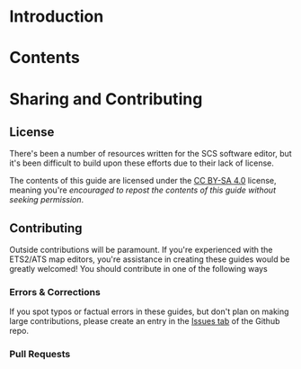 # Introduction

# Contents

# Sharing and Contributing

## License
There's been a number of resources written for the SCS software editor, but it's been difficult to build upon these efforts due to their lack of license.

The contents of this guide are licensed under the [CC BY-SA 4.0](https://creativecommons.org/licenses/by-sa/4.0/) license, meaning you're _encouraged to repost the contents of this guide without seeking permission_.

## Contributing
Outside contributions will be paramount. If you're experienced with the ETS2/ATS map editors, you're assistance in creating these guides would be greatly welcomed! You should contribute in one of the following ways

### Errors & Corrections
If you spot typos or factual errors in these guides, but don't plan on making large contributions, please create an entry in the [Issues tab](/../../issues) of the Github repo.

### Pull Requests
